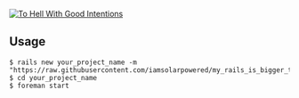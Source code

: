 [![To Hell With Good Intentions](https://img.youtube.com/vi/YbrT-_Ozm2w/0.jpg)](https://www.youtube.com/embed/YbrT-_Ozm2w?vq=hd1080&autoplay=1 "To Hell With Good Intentions")

## Usage

```
$ rails new your_project_name -m "https://raw.githubusercontent.com/iamsolarpowered/my_rails_is_bigger_than_your_rails/master/sing_it.rb"
$ cd your_project_name
$ foreman start
```